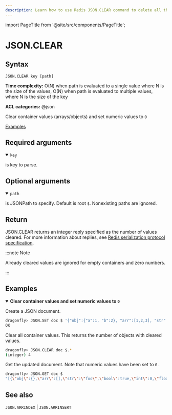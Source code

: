 ```yaml
---
description: Learn how to use Redis JSON.CLEAR command to delete all the keys from a JSON object.
---
```

import PageTitle from '@site/src/components/PageTitle';

# JSON.CLEAR

<PageTitle title="Redis JSON.CLEAR Command (Documentation) | Dragonfly" />

## Syntax

    JSON.CLEAR key [path]

**Time complexity:** O(N) when path is evaluated to a single value where N is the size of the values, O(N) when path is evaluated to multiple values, where N is the size of the key

**ACL categories:** @json

Clear container values (arrays/objects) and set numeric values to `0`

[Examples](#examples)

## Required arguments

<details open><summary><code>key</code></summary> 

is key to parse.
</details>

## Optional arguments

<details open><summary><code>path</code></summary> 

is JSONPath to specify. Default is root `$`. Nonexisting paths are ignored.
</details>

## Return

JSON.CLEAR returns an integer reply specified as the number of values cleared. 
For more information about replies, see [Redis serialization protocol specification](https://redis.io/docs/latest/develop/reference/protocol-spec).

:::note Note

 
Already cleared values are ignored for empty containers and zero numbers.


:::

## Examples

<details open>
<summary><b>Clear container values and set numeric values to <code>0</code></b></summary>

Create a JSON document.

``` bash
dragonfly> JSON.SET doc $ '{"obj":{"a":1, "b":2}, "arr":[1,2,3], "str": "foo", "bool": true, "int": 42, "float": 3.14}'
OK
```

Clear all container values. This returns the number of objects with cleared values.

``` bash
dragonfly> JSON.CLEAR doc $.*
(integer) 4
```

Get the updated document. Note that numeric values have been set to `0`.

``` bash
dragonfly> JSON.GET doc $
"[{\"obj\":{},\"arr\":[],\"str\":\"foo\",\"bool\":true,\"int\":0,\"float\":0}]"
```
</details>

## See also

`JSON.ARRINDEX` | `JSON.ARRINSERT` 


